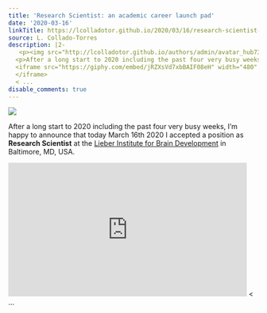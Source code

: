 ```yaml
---
title: 'Research Scientist: an academic career launch pad'
date: '2020-03-16'
linkTitle: https://lcolladotor.github.io/2020/03/16/research-scientist-an-academic-career-launch-pad/
source: L. Collado-Torres
description: |2-
   <p><img src="http://lcolladotor.github.io/authors/admin/avatar_hub730ffb954e879fe0ab174cacb839b41_1326712_270x270_fill_lanczos_center_2.png" align="center" /></p>
  <p>After a long start to 2020 including the past four very busy weeks, I’m happy to announce that today March 16th 2020 I accepted a position as <strong>Research Scientist</strong> at the <a href="https://www.libd.org/">Lieber Institute for Brain Development</a> in Baltimore, MD, USA.</p>
  <iframe src="https://giphy.com/embed/jRZXsVd7xbBAIF08eH" width="480" height="270" frameBorder="0" class="giphy-embed" allowFullScreen>
  </iframe>
  < ...
disable_comments: true
---
```

 <p><img src="http://lcolladotor.github.io/authors/admin/avatar_hub730ffb954e879fe0ab174cacb839b41_1326712_270x270_fill_lanczos_center_2.png" align="center" /></p>
<p>After a long start to 2020 including the past four very busy weeks, I’m happy to announce that today March 16th 2020 I accepted a position as <strong>Research Scientist</strong> at the <a href="https://www.libd.org/">Lieber Institute for Brain Development</a> in Baltimore, MD, USA.</p>
<iframe src="https://giphy.com/embed/jRZXsVd7xbBAIF08eH" width="480" height="270" frameBorder="0" class="giphy-embed" allowFullScreen>
</iframe>
< ...